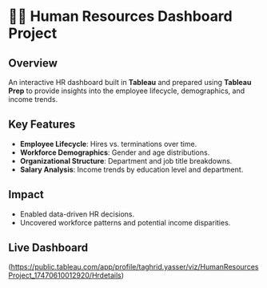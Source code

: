 # 🧑‍💼 Human Resources Dashboard Project

## Overview
An interactive HR dashboard built in **Tableau** and prepared using **Tableau Prep** to provide insights into the employee lifecycle, demographics, and income trends.

## Key Features
- **Employee Lifecycle**: Hires vs. terminations over time.
- **Workforce Demographics**: Gender and age distributions.
- **Organizational Structure**: Department and job title breakdowns.
- **Salary Analysis**: Income trends by education level and department.

## Impact
- Enabled data-driven HR decisions.
- Uncovered workforce patterns and potential income disparities.

## Live Dashboard
(https://public.tableau.com/app/profile/taghrid.yasser/viz/HumanResourcesProject_17470610012920/Hrdetails)
